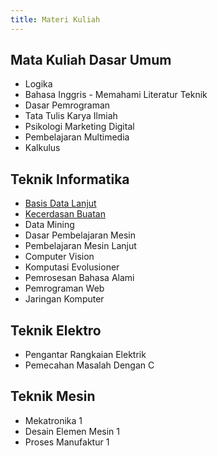 ```yaml
---
title: Materi Kuliah
---
```


## Mata Kuliah Dasar Umum

- Logika
- Bahasa Inggris - Memahami Literatur Teknik
- Dasar Pemrograman
- Tata Tulis Karya Ilmiah
- Psikologi Marketing Digital
- Pembelajaran Multimedia
- Kalkulus

## Teknik Informatika

- [Basis Data Lanjut](/course-materials/basis-data-lanjut/2020-2021/)
- [Kecerdasan Buatan](/course-materials/kecerdasan-buatan/2020-2021/)
- Data Mining
- Dasar Pembelajaran Mesin
- Pembelajaran Mesin Lanjut
- Computer Vision
- Komputasi Evolusioner
- Pemrosesan Bahasa Alami
- Pemrograman Web
- Jaringan Komputer

## Teknik Elektro

- Pengantar Rangkaian Elektrik
- Pemecahan Masalah Dengan C

## Teknik Mesin

- Mekatronika 1
- Desain Elemen Mesin 1
- Proses Manufaktur 1
